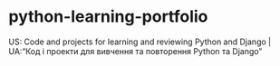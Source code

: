 # python-learning-portfolio
US: Code and projects for learning and reviewing Python and Django | UA:“Код і проекти для вивчення та повторення Python та Django”
